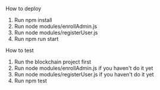 How to deploy

1. Run npm install
2. Run node modules/enrollAdmin.js
3. Run node modules/registerUser.js
4. Run npm run start

How to test

1. Run the blockchain project first
2. Run node modules/enrollAdmin.js if you haven't do it yet
3. Run node modules/registerUser.js if you haven't do it yet
4. Run npm test
